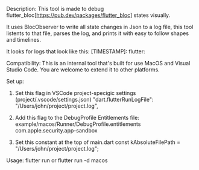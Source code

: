 Description:
This tool is made to debug flutter_bloc[https://pub.dev/packages/flutter_bloc] states visually.

It uses BlocObserver to write all state changes in Json to a log file, this tool
listents to that file, parses the log, and prints it with easy to follow shapes and timelines.

It looks for logs that look like this:
[TIMESTAMP]: flutter: <jsonString>

Compatibility:
This is an internal tool that's built for use MacOS and Visual Studio Code. You are welcome to extend it to other platforms.

Set up:

1. Set this flag in VSCode project-specigic settings (project/.vscode/settings.json)
"dart.flutterRunLogFile": "/Users/john/project/project.log",

2. Add this flag to the DebugProfile Entitlements file:
example/macos/Runner/DebugProfile.entitlements
<key>com.apple.security.app-sandbox</key>
<false />

3. Set this constant at the top of main.dart
const kAbsoluteFilePath =
    "/Users/john/project/project.log";

Usage:
flutter run 
or flutter run -d macos
